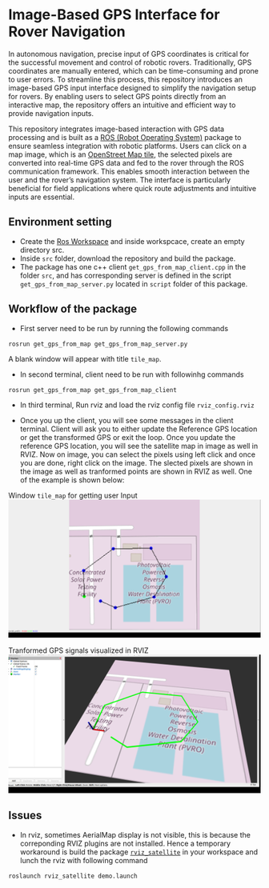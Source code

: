 # Image-Based GPS Interface for Rover Navigation
In autonomous navigation, precise input of GPS coordinates is critical for the successful movement and control of robotic rovers. Traditionally, GPS coordinates are manually entered, which can be time-consuming and prone to user errors. To streamline this process, this repository introduces an image-based GPS input interface designed to simplify the navigation setup for rovers. By enabling users to select GPS points directly from an interactive map, the repository offers an intuitive and efficient way to provide navigation inputs.

This repository integrates image-based interaction with GPS data processing and is built as a [ROS (Robot Operating System)](http://wiki.ros.org/noetic/Installation/Ubuntu) package to ensure seamless integration with robotic platforms. Users can click on a map image, which is an [OpenStreet Map tile](https://www.openstreetmap.org/), the selected pixels are converted into real-time GPS data and fed to the rover through the ROS communication framework. This enables smooth interaction between the user and the rover’s navigation system. The interface is particularly beneficial for field applications where quick route adjustments and intuitive inputs are essential.



	
	
## Environment setting
* Create the [Ros Workspace](http://wiki.ros.org/catkin/Tutorials/create_a_workspace) and inside workspcace, create an empty directory src.
* Inside `src` folder, download the repository and build the package.
* The package has one c++ client `get_gps_from_map_client.cpp` in the folder `src`, and has corresponding server is defined in the script `get_gps_from_map_server.py` located in `script` folder of this package.



## Workflow of the package
* First server need to be run by running the following commands
```
rosrun get_gps_from_map get_gps_from_map_server.py
```
A blank window will appear with title `tile_map`.

* In second terminal, client need to be run with followinhg commands
```
rosrun get_gps_from_map get_gps_from_map_client
```

* In third terminal, Run rviz and load the rviz config file `rviz_config.rviz`

		
* Once you up the client, you will see some messages in the client terminal. Client will ask you to either update the Reference GPS location or get the transformed GPS or exit the loop. Once you update the reference GPS location, you will see the satellite map in image as well in RVIZ. Now on image, you can select the pixels using left click and once you are done, right click on the image. The slected pixels are shown in the image as well as tranformed points are shown in RVIZ as well. One of the example is shown below:
 
 
 
Window `tile_map` for getting user Input
![Alt text](.tile_map.png?raw=true "User Interface")




Tranformed GPS signals visualized in RVIZ
![Alt text](.Rviz.png?raw=true "RVIZ")



## Issues
* In rviz, sometimes AerialMap display is not visible, this is because the correponding RVIZ plugins are not installed. Hence a temporary workaround is build the package [`rviz_satellite`](https://github.com/nobleo/rviz_satellite/tree/ros1) in your workspace and lunch the rviz with following command
```
roslaunch rviz_satellite demo.launch
``` 

